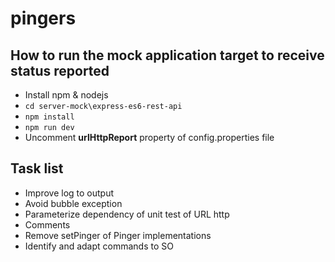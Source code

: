 # pingers

## How to run the mock application target to receive status reported
* Install npm & nodejs
* `cd server-mock\express-es6-rest-api`
* `npm install`
* `npm run dev`
* Uncomment **urlHttpReport** property of config.properties file

## Task list

* Improve log to output
* Avoid bubble exception
* Parameterize dependency of unit test of URL http
* Comments
* Remove setPinger of Pinger implementations
* Identify and adapt commands to SO

